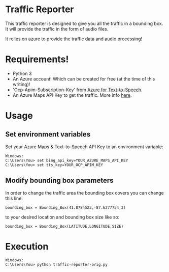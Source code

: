 # Traffic Reporter

This traffic reporter is designed to give you all the traffic in a bounding box. It will provide the traffic in the form of audio files. 

It relies on azure to provide the traffic data and audio processing!

# Requirements!
  - Python 3
  - An Azure account! Which can be created for free (at the time of this writing)!
  - 'Ocp-Apim-Subscription-Key' from [Azure for Text-to-Speech][tts].
  - An Azure Maps API Key to get the traffic. More info [here][maps].
 
# Usage
## Set environment variables
Set your Azure Maps & Text-to-Speech API Key to an environment variable:
```
Windows:
C:\Users\You> set bing_api_key=YOUR_AZURE_MAPS_API_KEY
C:\Users\You> set tts_key=YOUR_OCP_APIM_KEY
```
## Modify bounding box parameters
In order to change the traffic area the bounding box covers you can change this line:
```
bounding_box = Bounding_Box(41.8784523,-87.6277754,3)
```
 to your desired location and bounding box size like so:
 ```
bounding_box = Bounding_Box(LATITUDE,LONGITUDE,SIZE)
```

# Execution
```
Windows:
C:\Users\You> python traffic-reporter-orig.py
```



   [tts]: https://docs.microsoft.com/en-us/azure/cognitive-services/speech-service/rest-text-to-speech
   [maps]: https://docs.microsoft.com/en-us/rest/api/maps/traffic/gettrafficincidentdetail